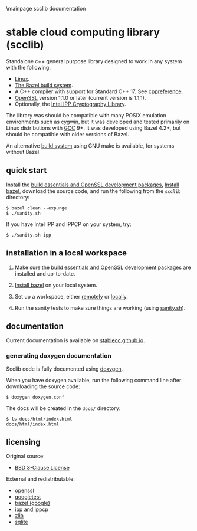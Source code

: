 \mainpage scclib documentation
# stable cloud computing library (scclib)

Standalone c++ general purpose library designed to work in any system with the following:
* [Linux](https://www.linux.org/).
* [The Bazel build system](https://bazel.build/).
* A C++ compiler with support for Standard C++ 17. See
[cppreference](https://en.cppreference.com/w/cpp/17).
* [OpenSSL](https://www.openssl.org) version 1.1.0 or later (current version is 1.1.1).
* Optionally, the [Intel IPP Cryptography Library](https://github.com/intel/ipp-crypto).

The library was should be compatible with many POSIX emulation environments such as
[cygwin](https://www.cygwin.com/), but it was developed and tested
primarily on Linux distributions with [GCC](https://gcc.gnu.org) 9+. It was developed using Bazel 4.2+, but should be compatible
with older versions of Bazel.

An alternative [build system](make/) using GNU make is available, for systems without Bazel.

## quick start

Install the [build essentials and OpenSSL development packages](dev_packages.md), [Install bazel](install_bazel.md),
download the source code, and run the following from the ```scclib``` directory:
```
$ bazel clean --expunge
$ ./sanity.sh
```
If you have Intel IPP and IPPCP on your system, try:
```
$ ./sanity.sh ipp
```

## installation in a local workspace

1. Make sure the [build essentials and OpenSSL development packages](dev_packages.md) are installed and up-to-date.

2. [Install bazel](install_bazel.md) on your local system.

3. Set up a workspace, either [remotely](workspace_remote.md) or [locally](workspace_local.md).

4. Run the sanity tests to make sure things are working (using [sanity.sh](sanity.sh)).


## documentation

Current documentation is available on
[stablecc.github.io](https://stablecc.github.io/scclib-doxygen/).

### generating doxygen documentation

Scclib code is fully documented using [doxygen](https://www.doxygen.nl/index.html).

When you have doxygen available, run the following command line after downloading the source
code:
```
$ doxygen doxygen.conf
```

The docs will be created in the `docs/` directory:
```
$ ls docs/html/index.html 
docs/html/index.html
```

## licensing

Original source:
* [BSD 3-Clause License](lic/bsd_3_clause.txt)

External and redistributable:
* [openssl](lic/openssl.txt)
* [googletest](lic/google.txt)
* [bazel (google)](lic/bazel.txt)
* [ipp and ippcp](lic/intel.txt)
* [zlib](lic/zlib.txt)
* [sqlite](lic/sqlite.txt)

